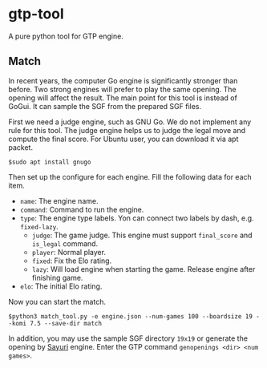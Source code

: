 # gtp-tool

A pure python tool for GTP engine.

## Match

In recent years, the computer Go engine is significantly stronger than before. Two strong engines will prefer to play the same opening. The opening will affect the result. The main point for this tool is instead of GoGui. It can sample the SGF from the prepared SGF files.

First we need a judge engine, such as GNU Go. We do not implement any rule for this tool. The judge engine helps us to judge the legal move and compute the final score. For Ubuntu user, you can download it via apt packet.

```
$sudo apt install gnugo
```

Then set up the configure for each engine. Fill the following data for each item.

* ```name```: The engine name.
* ```command```: Command to run the engine.
* ```type```: The engine type labels. Yon can connect two labels by dash, e.g. ```fixed-lazy```.
    * ```judge```: The game judge. This engine must support ```final_score``` and ```is_legal``` command.
    * ```player```: Normal player.
    * ```fixed```: Fix the Elo rating.
    * ```lazy```: Will load engine when starting the game. Release engine after finishing game.
* ```elo```: The initial Elo rating.

Now you can start the match.

```
$python3 match_tool.py -e engine.json --num-games 100 --boardsize 19 --komi 7.5 --save-dir match
```

In addition, you may use the sample SGF directory ```19x19``` or generate the opening by [Sayuri](https://github.com/CGLemon/Sayuri) engine. Enter the GTP command ```genopenings <dir> <num games>```.
